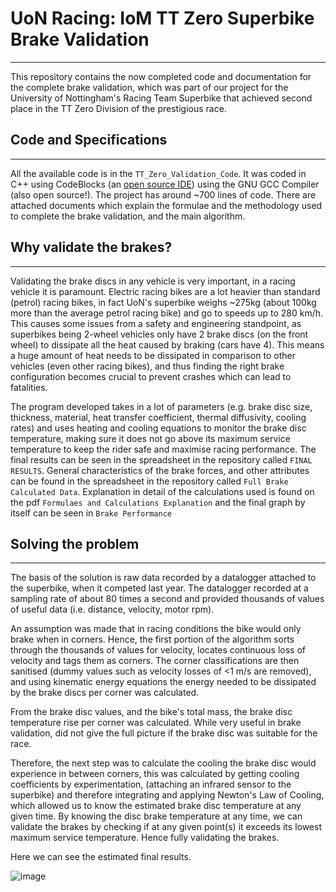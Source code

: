# UoN Racing: IoM TT Zero Superbike Brake Validation
***

This repository contains the now completed code and documentation for the complete brake validation, which was part of our project for the University of Nottingham's Racing Team Superbike that achieved second place in the TT Zero Division of the prestigious race. 

## Code and Specifications
***
All the available code is in the ```TT_Zero_Validation_Code```. It was coded in C++ using CodeBlocks (an [open source IDE](http://www.codeblocks.org/)) using the GNU GCC Compiler (also open source!). The project has around ~700 lines of code. There are attached documents which explain the formulae  and the methodology used to complete the brake validation, and the main algorithm. 

## Why validate the brakes?
***
Validating the brake discs in any vehicle is very important, in a racing vehicle it is paramount. Electric racing bikes are a lot heavier than standard (petrol) racing bikes, in fact UoN's superbike weighs ~275kg (about 100kg more than the average petrol racing bike) and go to speeds up to 280 km/h. This causes some issues from a safety and engineering standpoint, as superbikes being 2-wheel vehicles only have 2 brake discs (on the front wheel) to dissipate all the heat caused by braking (cars have 4). This means a huge amount of heat needs to be dissipated in comparison to other vehicles (even other racing bikes), and thus finding the right brake configuration becomes crucial to prevent crashes which can lead to fatalities. 

The program developed takes in a lot of parameters (e.g. brake disc size, thickness, material, heat transfer coefficient, thermal diffusivity, cooling rates) and uses heating and cooling equations to monitor the brake disc temperature, making sure it does not go above its maximum service temperature to keep the rider safe and maximise racing performance. The final results can be seen in the spreadsheet in the repository called ```FINAL RESULTS```. General characteristics of the brake forces, and other attributes can be found in the spreadsheet in the repository called ```Full Brake Calculated Data```. Explanation in detail of the calculations used is found on the pdf ```Formulaes and Calculations Explanation``` and the final graph by itself can be seen in ```Brake Performance```

## Solving the problem
*** 
The basis of the solution is raw data recorded by a datalogger attached to the superbike, when it competed last year. The datalogger recorded at a sampling rate of about 80 times a second and provided thousands of values of useful data (i.e. distance, velocity, motor rpm). 

An assumption was made that in racing conditions the bike would only brake when in corners. Hence, the first portion of the algorithm sorts through the thousands of values for velocity, locates continuous loss of velocity and tags them as corners. The corner classifications are then sanitised (dummy values such as velocity losses of <1 m/s are removed), and using kinematic energy equations the energy needed to be dissipated by the brake discs per corner was calculated. 

From the brake disc values, and the bike's total mass, the brake disc temperature rise per corner was calculated. While very useful in brake validation, did not give the full picture if the brake disc was suitable for the race. 

Therefore, the next step was to calculate the cooling the brake disc would experience in between corners, this was calculated by getting cooling coefficients by experimentation, (attaching an infrared sensor to the superbike) and therefore integrating and applying Newton's Law of Cooling, which allowed us to know the estimated brake disc temperature at any given time. By knowing the disc brake temperature at any time, we can validate the brakes by checking if at any given point(s) it exceeds its lowest maximum service temperature. Hence fully validating the brakes.

Here we can see the estimated final results.


![image](https://user-images.githubusercontent.com/99181273/233596928-4946834f-cea9-4b5e-be95-bfae6dbb2076.png)


